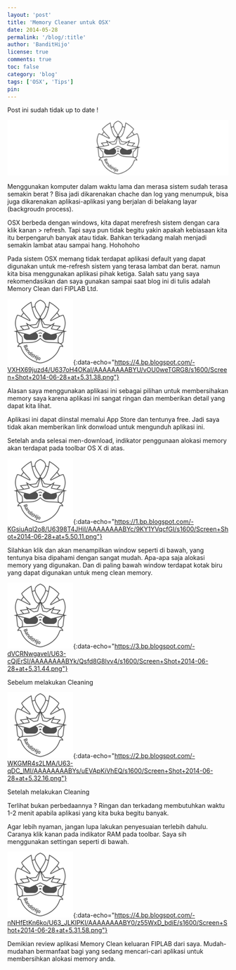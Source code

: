 ```yaml
---
layout: 'post'
title: 'Memory Cleaner untuk OSX'
date: 2014-05-28
permalink: '/blog/:title'
author: 'BanditHijo'
license: true
comments: true
toc: false
category: 'blog'
tags: ['OSX', 'Tips']
pin:
---
```


<p class="notif-post">Post ini sudah tidak up to date !</p>

<img class="post-body-img" src="/assets/img/logo/logo_blank_banner.png" data-echo="https://3.bp.blogspot.com/-OLcnhF6woME/U635xta9JRI/AAAAAAAABXs/zlzwJ12VoVg/w425-h114-no/Default+Header+Template+Post+15.jpg" alt="banner">

Menggunakan komputer dalam waktu lama dan merasa sistem sudah terasa semakin berat ? Bisa jadi dikarenakan chache dan log yang menumpuk, bisa juga dikarenakan aplikasi-aplikasi yang berjalan di  belakang layar (backgroudn process).

OSX berbeda dengan windows, kita dapat merefresh sistem dengan cara klik kanan > refresh. Tapi saya pun tidak begitu yakin apakah kebiasaan kita itu berpengaruh banyak atau tidak. Bahkan terkadang malah menjadi semakin lambat atau sampai hang. Hohohoho

Pada sistem OSX memang tidak terdapat aplikasi default yang dapat digunakan untuk me-refresh sistem yang terasa lambat dan berat. namun kita bisa menggunakan aplikasi pihak ketiga.
Salah satu yang saya rekomendasikan dan saya gunakan sampai saat blog ini di tulis adalah Memory Clean dari FIPLAB Ltd.

![gambar1](/assets/img/logo/logo_blank.png){:data-echo="https://4.bp.blogspot.com/-VXHX69juzd4/U637oH4OKaI/AAAAAAAABYU/vOU0weTGRG8/s1600/Screen+Shot+2014-06-28+at+5.31.38.png"}

Alasan saya menggunakan aplikasi ini sebagai pilihan untuk membersihakan memory saya karena aplikasi ini sangat ringan dan memberikan detail yang dapat kita lihat.

Aplikasi ini dapat diinstal memalui App Store dan tentunya free. Jadi saya tidak akan memberikan link donwload untuk mengunduh aplikasi ini.

Setelah anda selesai men-download, indikator penggunaan alokasi memory akan terdapat pada toolbar OS X di atas.

![gambar2](/assets/img/logo/logo_blank.png){:data-echo="https://1.bp.blogspot.com/-KGsiuAqI2o8/U6398T4JHiI/AAAAAAAABYc/9KY1YVqcfGI/s1600/Screen+Shot+2014-06-28+at+5.50.11.png"}

Silahkan klik dan akan menampilkan window seperti di bawah, yang tentunya bisa dipahami dengan sangat mudah. Apa-apa saja alokasi memory yang digunakan. Dan di paling bawah window terdapat kotak biru yang dapat digunakan untuk meng clean memory.

![gambar3](/assets/img/logo/logo_blank.png){:data-echo="https://3.bp.blogspot.com/-dVCRNwgaveI/U63-cQjErSI/AAAAAAAABYk/Qsfd8G8lvv4/s1600/Screen+Shot+2014-06-28+at+5.31.44.png"}
<p class="img-caption">Sebelum melakukan Cleaning</p>

![gambar4](/assets/img/logo/logo_blank.png){:data-echo="https://2.bp.blogspot.com/-WKGMR4s2LMA/U63-qDC_lMI/AAAAAAAABYs/uEVApKiVhEQ/s1600/Screen+Shot+2014-06-28+at+5.32.16.png"}
<p class="img-caption">Setelah melakukan Cleaning</p>

Terlihat bukan perbedaannya ? Ringan dan terkadang membutuhkan waktu 1-2 menit apabila aplikasi yang kita buka begitu banyak.

Agar lebih nyaman, jangan lupa lakukan penyesuaian terlebih dahulu. Caranya klik kanan pada indikator RAM pada toolbar. Saya sih menggunakan settingan seperti di bawah.

![gambar5](/assets/img/logo/logo_blank.png){:data-echo="https://4.bp.blogspot.com/-nNHfEtKn6ko/U63_JLKlPKI/AAAAAAAABY0/z55WxD_bdiE/s1600/Screen+Shot+2014-06-28+at+5.31.58.png"}

Demikian review aplikasi Memory Clean keluaran FIPLAB dari saya. Mudah-mudahan bermanfaat bagi yang sedang mencari-cari aplikasi untuk membersihkan alokasi memory anda.
